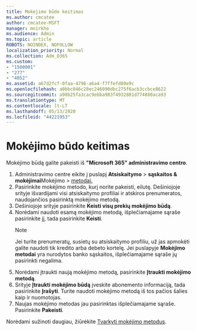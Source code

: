 ```yaml
---
title: Mokėjimo būdo keitimas
ms.author: cmcatee
author: cmcatee-MSFT
manager: mnirkhe
ms.audience: Admin
ms.topic: article
ROBOTS: NOINDEX, NOFOLLOW
localization_priority: Normal
ms.collection: Adm_O365
ms.custom:
- "1500001"
- "277"
- "4852"
ms.assetid: a67d2fcf-0faa-4796-a6a4-f7ffefd89e9c
ms.openlocfilehash: a0bbc046c28ec246090dbc275f6acb3ccbce8622
ms.sourcegitcommit: a98b25fa3cac9ebba983f4932881d774880aca93
ms.translationtype: MT
ms.contentlocale: lt-LT
ms.lasthandoff: 05/13/2020
ms.locfileid: "44221953"
---
```

# <a name="change-payment-method"></a>Mokėjimo būdo keitimas

Mokėjimo būdą galite pakeisti iš **"Microsoft 365" administravimo centro**.
  
1. Administravimo centre eikite į puslapį **Atsiskaitymo**  >  **sąskaitos & mokėjimai**Mokėjimo  >  [metodai.](https://go.microsoft.com/fwlink/p/?linkid=2018806)
2. Pasirinkite mokėjimo metodo, kurį norite pakeisti, eilutę. Dešiniojoje srityje išvardijami visi atsiskaitymo profiliai ir atskiros prenumeratos, naudojančios pasirinktą mokėjimo metodą.
3. Dešiniojoje srityje pasirinkite **Keisti visų prekių mokėjimo būdą**.
4. Norėdami naudoti esamą mokėjimo metodą, išplečiamajame sąraše pasirinkite jį, tada pasirinkite **Keisti**.
    > [!NOTE]
    > Jei turite prenumeratų, susietų su atsiskaitymo profiliu, už jas apmokėti galite naudoti tik kredito arba debeto kortelę. Jei puslapyje **Mokėjimo metodai** yra nurodytos banko sąskaitos, išplečiamajame sąraše jų pasirinkti negalima.
5. Norėdami įtraukti naują mokėjimo metodą, pasirinkite **Įtraukti mokėjimo metodą**.
6. Srityje **Įtraukti mokėjimo būdą** įveskite abonemento informaciją, tada pasirinkite **Įrašyti**. Turite naudoti mokėjimo metodą iš tos pačios šalies kaip ir nuomotojas.
7. Naujas mokėjimo metodas jau pasirinktas išplečiamajame sąraše. Pasirinkite **Pakeisti**.

Norėdami sužinoti daugiau, žiūrėkite [Tvarkyti mokėjimo metodus](https://docs.microsoft.com/microsoft-365/commerce/billing-and-payments/manage-payment-methods).